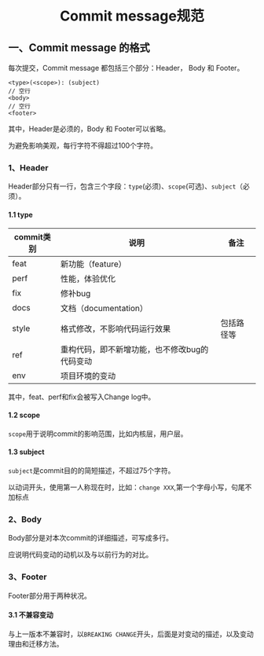 # <h1 align="center">Commit message规范</h1>

## 一、Commit message 的格式

每次提交，Commit message 都包括三个部分：Header， Body 和 Footer。

```
<type>(<scope>): (subject)
// 空行
<body>
// 空行
<footer>
```

其中，Header是必须的，Body 和 Footer可以省略。

为避免影响美观，每行字符不得超过100个字符。

### 1、Header

Header部分只有一行，包含三个字段：`type`(必须)、`scope`(可选)、`subject`（必须）。

#### 1.1 type

| commit类别 | 说明                                          | 备注       |
| ---------- | --------------------------------------------- | ---------- |
| feat       | 新功能（feature）                             |            |
| perf       | 性能，体验优化                                |            |
| fix        | 修补bug                                       |            |
| docs       | 文档（documentation）                         |            |
| style      | 格式修改，不影响代码运行效果                  | 包括路径等 |
| ref        | 重构代码，即不新增功能，也不修改bug的代码变动 |            |
| env        | 项目环境的变动                                |            |

其中，feat、perf和fix会被写入Change log中。

#### 1.2 scope

`scope`用于说明commit的影响范围，比如内核层，用户层。

#### 1.3 subject

`subject`是commit目的的简短描述，不超过75个字符。

以动词开头，使用第一人称现在时，比如：`change XXX`,第一个字母小写，句尾不加标点

### 2、Body

Body部分是对本次commit的详细描述，可写成多行。

应说明代码变动的动机以及与以前行为的对比。

### 3、Footer

Footer部分用于两种状况。

#### 3.1 不兼容变动

与上一版本不兼容时，以`BREAKING CHANGE`开头，后面是对变动的描述，以及变动理由和迁移方法。

